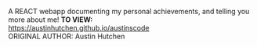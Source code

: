 A REACT webapp documenting my personal achievements, and telling you more about me!
 <b>TO VIEW: </b>
 <br>
 https://austinhutchen.github.io/austinscode
  <br>
ORIGINAL AUTHOR: Austin Hutchen  
